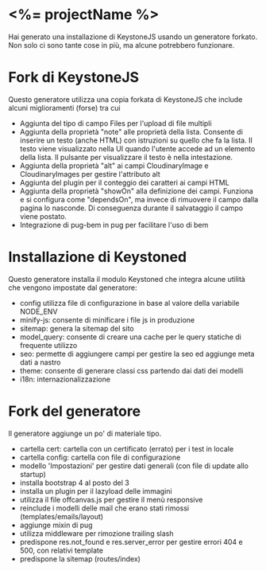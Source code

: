 <%= projectName %>
=====================

Hai generato una installazione di KeystoneJS usando un generatore forkato.  
Non solo ci sono tante cose in più, ma alcune potrebbero funzionare.

# Fork di KeystoneJS
Questo generatore utilizza una copia forkata di KeystoneJS che include alcuni miglioramenti (forse) tra cui
- Aggiunta del tipo di campo Files per l'upload di file multipli
- Aggiunta della proprietà "note" alle proprietà della lista. Consente di inserire un testo (anche HTML) con istruzioni su quello che fa la lista. Il testo viene visualizzato nella UI quando l'utente accede ad un elemento della lista. Il pulsante per visualizzare il testo è nella intestazione.
- Aggiunta della proprietà "alt" ai campi CloudinaryImage e CloudinaryImages per gestire l'attributo alt
- Aggiunta del plugin per il conteggio dei caratteri ai campi HTML
- Aggiunta della proprietà "showOn" alla definizione dei campi. Funziona e si configura come "dependsOn", ma invece di rimuovere il campo dalla pagina lo nasconde. Di conseguenza durante il salvataggio il campo viene postato.
- Integrazione di pug-bem in pug per facilitare l'uso di bem

# Installazione di Keystoned
Questo generatore installa il modulo Keystoned che integra alcune utilità che vengono impostate dal generatore:
- config utilizza file di configurazione in base al valore della variabile NODE_ENV
- minify-js: consente di minificare i file js in produzione
- sitemap: genera la sitemap del sito
- model_query: consente di creare una cache per le query statiche di frequente utilizzo
- seo: permette di aggiungere campi per gestire la seo ed aggiunge meta dati a nastro
- theme: consente di generare classi css partendo dai dati dei modelli
- i18n: internazionalizzazione
 
# Fork del generatore
Il generatore aggiunge un po' di materiale tipo.
- cartella cert: cartella con un certificato (errato) per i test in locale
- cartella config: cartella con file di configurazione
- modello 'Impostazioni' per gestire dati generali (con file di update allo startup)
- installa bootstrap 4 al posto del 3
- installa un plugin per il lazyload delle immagini
- utilizza il file offcanvas.js per gestire il menù responsive
- reinclude i modelli delle mail che erano stati rimossi (templates/emails/layout)
- aggiunge mixin di pug
- utilizza middleware per rimozione trailing slash
- predispone res.not_found e res.server_error per gestire errori 404 e 500, con relativi template
- predispone la sitemap (routes/index)
